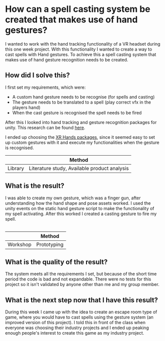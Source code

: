 # How can a spell casting system be created that makes use of hand gestures?
I wanted to work with the hand tracking functionality of a VR headset during this one week project. With this functionality I wanted to create a way to cast spells with Hand gestures.
To achieve this a spell casting system that makes use of hand gesture recognition needs to be created.

## How did I solve this?
I first set my requirements, which were:  
- A custom hand gesture needs to be recognise (for spells and casting)
- The gesture needs to be translated to a spell (play correct vfx in the players hand)
- When the cast gesture is recognised the spell needs to be fired

After this I looked into hand tracking and gesture recognition packages for unity. This research can be found [here](../1.%20Research/1.%20Gesture%20Package.md).

I ended up choosing the [XR Hands packages](https://docs.unity3d.com/Packages/com.unity.xr.hands@1.5/manual/index.html), since it seemed easy to set up custom gestures with it and execute my functionalities when the gesture is recognised.

|  |Method|
|:-|:----:|
|Library|Literature study, Available product analysis|

## What is the result?
I was able to create my own gesture, which was a finger gun, after understanding how the hand shape and pose assets worked. I used the unity events on the static hand gesture script to make the functionality of
my spell activating. After this worked I created a casting gesture to fire my spell.

||
|:-:|

|  |Method|
|:-|:----:|
|Workshop|Prototyping|

## What is the quality of the result?
The system meets all the requirements I set, but because of the short time period the code is bad and not expandable.
There were no tests for this project so it isn't validated by anyone other than me and my group member.

## What is the next step now that I have this result?
During this week I came up with the idea to create an escape room type of game, where you would have to cast spells using the gesture system (an improved version of this project).
I told this in front of the class when everyone was choosing their industry projects and I ended up peaking enough people's interest to create this game as my industry project.
